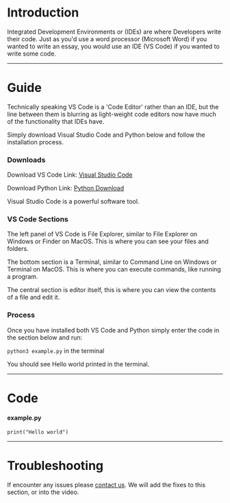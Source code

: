 # Introduction 
Integrated Development Environments or (IDEs) are where Developers write their code.
Just as you'd use a word processor (Microsoft Word) if you wanted to write an essay, you would use an IDE (VS Code) if you wanted to write some code.

---
# Guide
Technically speaking VS Code is a 'Code Editor' rather than an IDE, but the line between them is 
blurring as light-weight code editors now have much of the functionality that IDEs have.

Simply download Visual Studio Code and Python below and follow the installation process.

### Downloads
Download VS Code Link: [Visual Studio Code](https://code.visualstudio.com/)

Download Python Link: [Python Download](https://www.python.org/downloads/)

Visual Studio Code is a powerful software tool. 


### VS Code Sections
The left panel of VS Code is File Explorer, similar to File Explorer on Windows or Finder on MacOS. This is where you can see your files and folders.

The bottom section is a Terminal, similar to Command Line on Windows or Terminal on MacOS. This is where you can execute commands, like running a program.

The central section is editor itself, this is where you can view the contents of a file and edit it.

### Process
Once you have installed both VS Code and Python simply enter the code in the section below and run:

`python3 example.py` in the terminal

You should see Hello world printed in the terminal.

---
# Code
#### example.py

`print("Hello world")`

---
# Troubleshooting
If encounter any issues please [contact us](https://jambyte.io/contact). We will add the fixes to this section, or into the video.